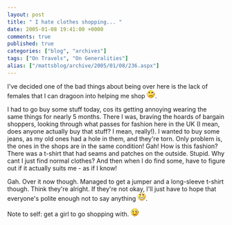 ```yaml
---
layout: post
title: " I hate clothes shopping... "
date: 2005-01-08 19:41:00 +0000
comments: true
published: true
categories: ["blog", "archives"]
tags: ["On Travels", "On Generalities"]
alias: ["/mattsblog/archive/2005/01/08/236.aspx"]
---
```

<!-- more -->

<P>I've decided one of the bad things about being over here is the lack of females that&nbsp;I can&nbsp;dragoon into&nbsp;helping me shop <IMG alt=:( class="emoticon" src="/images/emotions/emotion-6.gif" border=0>.</P>
 <P>I had to go buy some stuff today, cos its getting annoying wearing the same&nbsp;things for nearly 5 months. There I was, braving the hoards of bargain shoppers, looking through what passes for fashion here in the UK (I mean, does anyone actually buy that stuff? I mean, really!). I wanted to buy some jeans, as my old ones had a hole in them, and they're torn. Only problem is, the ones in the shops are in the same condition! Gah! How is this fashion? There was a t-shirt that had seams and patches on the outside. Stupid. Why cant I just find normal clothes? And then when I do find some, have to figure out if it actually suits me - as if I know!</P>
 <P>Gah. Over it now though. Managed to get a jumper and a long-sleeve t-shirt though. Think they're alright. If they're not okay, I'll just have to hope that everyone's polite enough not to say anything <IMG alt=":D" class="emoticon" src="/images/emotions/emotion-2.gif" border=0>.</P>
 <P>Note to self: get a girl to go shopping with. <IMG alt=":)" class="emoticon" src="/images/emotions/emotion-1.gif" border=0></P>

